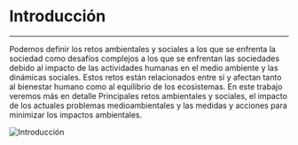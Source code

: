 # Introducción 

---

Podemos definir los retos ambientales y sociales a los que se enfrenta la sociedad como desafíos complejos a los que se enfrentan las sociedades debido al impacto de las actividades humanas en el medio ambiente y las dinámicas sociales. Estos retos están relacionados entre sí y afectan tanto al bienestar humano como al equilibrio de los ecosistemas. En este trabajo veremos más en detalle Principales retos ambientales y sociales, el impacto de los actuales problemas medioambientales y las medidas y acciones para minimizar los impactos ambientales.

![Introducción](img/)
